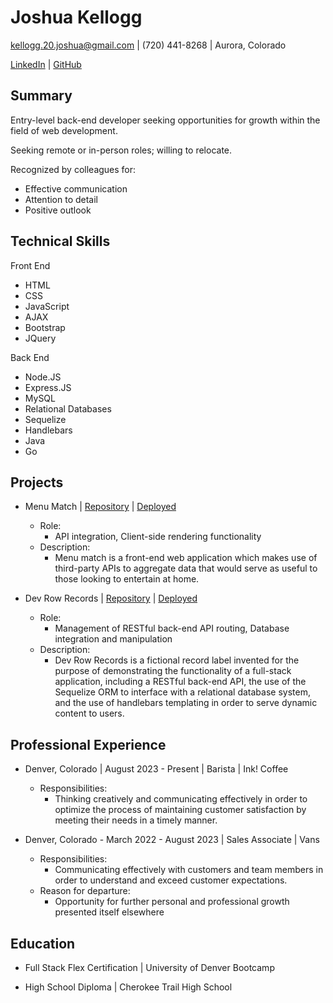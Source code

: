# Joshua Kellogg

[kellogg.20.joshua@gmail.com](mailto:kellogg.20.joshua@gmail.com) | (720) 441-8268 | Aurora, Colorado

[LinkedIn](https://www.linkedin.com/in/joshua-kellogg-a55402294/) | [GitHub](https://github.com/jkellogg01)

## Summary

Entry-level back-end developer seeking opportunities for growth within the field of web development.

Seeking remote or in-person roles; willing to relocate.

Recognized by colleagues for:
- Effective communication
- Attention to detail
- Positive outlook

## Technical Skills

Front End
- HTML
- CSS
- JavaScript
- AJAX
- Bootstrap
- JQuery

Back End
- Node.JS
- Express.JS
- MySQL
- Relational Databases
- Sequelize
- Handlebars
- Java
- Go

## Projects

- Menu Match | [Repository](https://github.com/jkellogg01/menu-match) | [Deployed](https://jkellogg01.github.io/menu-match/)
  - Role: 
    - API integration, Client-side rendering functionality
  - Description:
    - Menu match is a front-end web application which makes use of third-party APIs to aggregate data that would serve as useful to those looking to entertain at home.

- Dev Row Records | [Repository](https://github.com/PRich57/dev-row-records) | [Deployed](https://dev-row-records-63d750921ea0.herokuapp.com/)
  - Role:
    - Management of RESTful back-end API routing, Database integration and manipulation
  - Description:
    - Dev Row Records is a fictional record label invented for the purpose of demonstrating the functionality of a full-stack application, including a RESTful back-end API, the use of the Sequelize ORM to interface with a relational database system, and the use of handlebars templating in order to serve dynamic content to users.

## Professional Experience

- Denver, Colorado | August 2023 - Present | Barista | Ink! Coffee
  - Responsibilities:
    - Thinking creatively and communicating effectively in order to optimize the process of maintaining customer satisfaction by meeting their needs in a timely manner.

- Denver, Colorado - March 2022 - August 2023 | Sales Associate | Vans
  - Responsibilities:
    - Communicating effectively with customers and team members in order to understand and exceed customer expectations.
  - Reason for departure:
    - Opportunity for further personal and professional growth presented itself elsewhere

## Education

- Full Stack Flex Certification | University of Denver Bootcamp

- High School Diploma | Cherokee Trail High School
